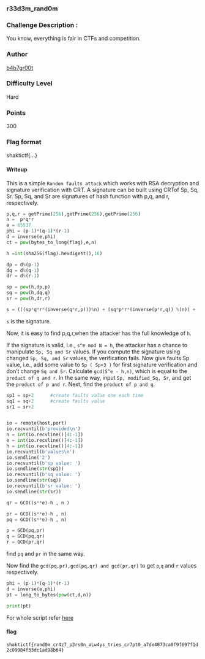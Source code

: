 
### r33d3m_rand0m

### Challenge Description :
You know, everything is fair in CTFs and competition.

### Author
[b4b7gr00t](https://twitter.com/Paavani21)

### Difficulty Level
Hard

### Points
300

### Flag format 
shaktictf{...}

#### Writeup

This is a simple `Random faults attack` which works with RSA decryption and signature verification with CRT. A signature can be built using CRTof Sp, Sq, Sr. Sp, Sq, and Sr are signatures of hash function with p,q, and r, respectively. 

```python
p,q,r = getPrime(256),getPrime(256),getPrime(256)
n =  p*q*r
e = 65537
phi = (p-1)*(q-1)*(r-1)
d = inverse(e,phi)
ct = pow(bytes_to_long(flag),e,n)

h =int(sha256(flag).hexdigest(),16)

dp = d%(p-1)
dq = d%(q-1)
dr = d%(r-1)

sp = pow(h,dp,p)
sq = pow(h,dq,q)
sr = pow(h,dr,r)

s = (((sp*q*r*(inverse(q*r,p)))%n) + (sq*p*r*(inverse(p*r,q)) %(n)) + ((sr*p*q*(inverse((p*q),r)))%n))%n 

```

`s` is the signature.

Now, it is easy to find p,q,r,when the attacker has the full knowledge of `h`.


If the signature is valid, i.e., `s^e mod N = h`, the attacker has a chance to manipulate `Sp, Sq and Sr` values. If you compute the signature using changed `Sp, Sq, and Sr` values, the verification fails. Now give faults Sp value, i.e., add some value to `Sp ( Sp+3 )` for first signature verification and don’t change `Sq and Sr`. Calculate `gcd(S^e - h,n)`, which is equal to the `product of q and r`. In the same way, input `Sp, modified_Sq, Sr`, and get the `product of p and r`. Next, find the `product of p and q`.


```python
sp1 = sp+2      #create faults value one each time
sq1 = sq+2      #create faults value
sr1 = sr+2


io = remote(host,port)    
io.recvuntil(b'provided\n')
n = int(io.recvline()[4:-1])
e = int(io.recvline()[4:-1])
h = int(io.recvline()[4:-1])
io.recvuntil(b'values\n')
io.sendline('2')
io.recvuntil(b'sp value: ')
io.sendline(str(sp1))
io.recvuntil(b'sq value: ')
io.sendline(str(sq))
io.recvuntil(b'sr value: ')
io.sendline(str(sr))

qr = GCD((s**e)-h , n )
```

```python
pr = GCD((s**e)-h , n)
pq = GCD((s**e)-h , n)

p = GCD(pq,pr)
q = GCD(pq,qr)
r = GCD(pr,qr)     
```

find `pq` and `pr` in the same way. 

Now find the `gcd(pq,pr),gcd(pq,qr) and gcd(pr,qr)` to get `p`,`q` and `r` values respectively.

```python
phi = (p-1)*(q-1)*(r-1)
d = inverse(e,phi)
pt = long_to_bytes(pow(ct,d,n))

print(pt)

```
For whole script refer [here](https://github.com/Paavani-git/ShaktiCTF22/blob/main/r3deem_r4Nd0m/admin/soln.py)
#### flag

`shaktictf{rand0m_cr4z7_p3rs0n_aLw4ys_tries_cr7pt0_a7de4873ca0f9f697f1d2c09004f33dc1ad98b64}`
